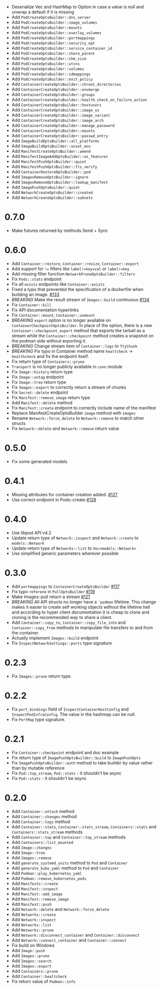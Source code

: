 #
* Deserialize Vec and HashMap to Option in case a value is null and unwrap a default if it is missing
* Add `PodCreateOptsBuilder::dns_server`
* Add `PodCreateOptsBuilder::image_volumes`
* Add `PodCreateOptsBuilder::mounts`
* Add `PodCreateOptsBuilder::overlay_volumes`
* Add `PodCreateOptsBuilder::portmappings`
* Add `PodCreateOptsBuilder::security_opt`
* Add `PodCreateOptsBuilder::service_container_id`
* Add `PodCreateOptsBuilder::share_parent`
* Add `PodCreateOptsBuilder::shm_size`
* Add `PodCreateOptsBuilder::utsns`
* Add `PodCreateOptsBuilder::volumes`
* Add `PodCreateOptsBuilder::idmappings`
* Add `PodCreateOptsBuilder::exit_policy`
* Add `ContainerCreateOptsBuilder::chroot_directories`
* Add `ContainerCreateOptsBuilder::envmerge`
* Add `ContainerCreateOptsBuilder::groups`
* Add `ContainerCreateOptsBuilder::health_check_on_failure_action`
* Add `ContainerCreateOptsBuilder::hostusers`
* Add `ContainerCreateOptsBuilder::image_os`
* Add `ContainerCreateOptsBuilder::image_variant`
* Add `ContainerCreateOptsBuilder::image_arch`
* Add `ContainerCreateOptsBuilder::manage_password`
* Add `ContainerCreateOptsBuilder::mounts`
* Add `ContainerCreateOptsBuilder::passwd_entry`
* Add `ImageBuildOptsBuilder::all_platforms`
* Add `ImageBuildOptsBuilder::unset_env`
* Add `ManifestCreateOptsBuilder::amend`
* Add `ManifestImageAddOptsBuilder::os_features`
* Add `ManifestPushOptsBuilder::quiet`
* Add `ManifestPushOptsBuilder::tls_verify`
* Add `ContainerRestoreOptsBuilder::pod`
* Add `ImagesRemoveOptsBuilder::ignore`
* Add `ImagesRemoveOptsBuilder::lookup_manifest`
* Add `ImagePushOptsBuilder::quiet`
* Add `NetworkCreateOptsBuilder::created`
* Add `NetworkCreateOptsBuilder::subnets`

# 0.7.0
* Make futures returned by methods Send + Sync

# 0.6.0
* Add `Container::restore`, `Container::resize`, `Container::export`
* Add support for `!=` filters like `label!=key=val` or `label!=key`
* Add missing filter function `NetworkPruneOptsBuilder::filters`
* Fix `Pods::stats` endpoint
* Fix all `exists` endpoints like `Container::exists`
* Fixed a typo that prevented the specification of a dockerfile when building an image. [#133](https://github.com/vv9k/podman-api-rs/pull/133)
* *BREAKING* Make the result stream of `Images::build` continuous [#134](https://github.com/vv9k/podman-api-rs/pull/134)
* Fix `Container::kill`
* Fix API documentation hyperlinks
* Fix `Container::mount`, `Container::unmount`
* *BREAKING* `export` option is no longer available on `ContainerCheckpointOptsBuilder`. In place of the option, there is a new `Container::checkpoint_export` method that exports the tarball as a stream while the `Container::checkpoint` method creates a snapshot on the podman side without exporting it. 
* *BREAKING* Change stream item of `Container::logs` to `TtyChunk`
* *BREAKING* Fix typo in Container method name `healtcheck` -> `healthcheck` and fix the endpoint itself.
* Fix return type of `Containers::prune`
* `Transport` is no longer publicly available in `conn` module
* Fix `Image::history` return type
* Fix `Image::untag` endpoint
* Fix `Image::tree` return type
* Fix `Images::export` to correctly return a stream of chunks
* Fix `Secret::delete` endpoint
* Fix `Manifest::remove_image` return type
* Add `Manifest::delete` method
* Fix `Manifest::create` endpoint to correctly include name of the manifest
* Replace ManifestCreateOptsBuilder `image` method with `images`
* Rename `Network::force_delete` to `Network::remove` to match other structs
* Fix `Network::delete` and `Network::remove` return value

# 0.5.0
* Fix some generated models

# 0.4.1
* Missing attributes for container creation added. [#127](https://github.com/vv9k/podman-api-rs/pull/127)
* Use correct endpoint in Pods::create  [#128](https://github.com/vv9k/podman-api-rs/pull/128)

# 0.4.0
* Use libpod API v4.2
* Update return type of `Network::inspect` and `Network::create` to `models::Network`
* Update return type of `Networks::list` to `Vec<models::Network>`
* Use simplified generic parameters wherever possible

# 0.3.0
* Add `portmappings` to `ContainerCreateOptsBuilder` [#117](https://github.com/vv9k/podman-api-rs/pull/117)
* Fix typo `referene` in `PullOptsBuilder` [#119](https://github.com/vv9k/podman-api-rs/pull/119)
* Make Images::pull return a stream [#121](https://github.com/vv9k/podman-api-rs/pull/121)
* *BREAKING* All API structs no longer have a `'podman` lifetime. This change makes it easier to create self working objects without
  the lifetime hell and according to hyper client documentation it is cheap to clone and cloning is the recommended way to share a client.
* Add `Container::copy_to`, `Container::copy_file_into` and `Container::copy_from` methods to manipulate file transfers to and from the container.
* Actually implement `Images::build` endpoint
* Fix `InspectNetworkSettings::ports` type signature

# 0.2.3 
* Fix `Images::prune` return type.

# 0.2.2
* Fix `port_bindings` field of `InspectContainerHostConfig` and `InspectPodInfraConfig`. The value in the hashmap can be null.
* Fix `PortMap` type signature.

# 0.2.1
* Fix `Container::checkpoint` endpoint and doc example
* Fix return type of `ImagePushOptsBuilder::build` to `ImagePushOpts`
* Fix `ImagePushOptsBuilder::auth` method to take builder by value rather than by mutable reference
* Fix `Pod::top_stream`, `Pod::stats` - it shouldn't be async
* Fix `Pod::stats` - it shouldn't be async

# 0.2.0
* Add `Container::attach` method
* Add `Container::changes` method
* Add `Container::logs` method
* Add `Container::stats`, `Container::stats_stream`, `Containers::stats` and `Containers::stats_stream` methods
* Add `Container::top` and `Container::top_stream` methods
* Add `Containers::list_mounted`
* Add `Image::changes`
* Add `Image::tree`
* Add `Images::remove`
* Add `generate_systemd_units` method to `Pod` and `Container`
* Add `generate_kube_yaml` method to `Pod` and `Container`
* Add `Podman::play_kubernetes_yaml`
* Add `Podman::remove_kubernetes_pods`
* Add `Manifests::create`
* Add `Manifest::inspect`
* Add `Manifest::add_image`
* Add `Manifest::remove_image`
* Add `Manifest::push`
* Add `Network::delete` and `Network::force_delete`
* Add `Networks::create`
* Add `Network::inspect`
* Add `Networks::list`
* Add `Networks::prune`
* Add `Network::disconnect_container` and `Container::disconnect`
* Add `Network::connect_container` and `Container::connect`
* Fix build on Windows
* Add `Image::push`
* Add `Images::prune`
* Add `Images::search`
* Add `Images::export`
* Add `Containers::prune`
* Add `Container::healtcheck`
* Fix return value of `Podman::info`
